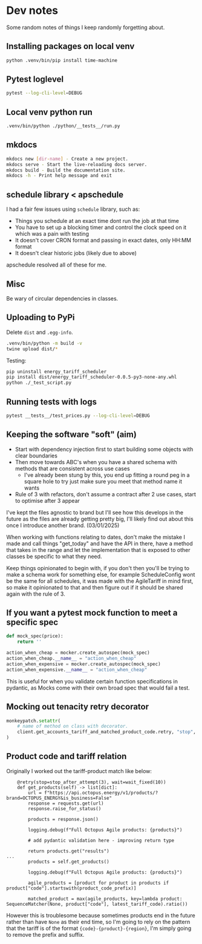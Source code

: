 # Dev notes

Some random notes of things I keep randomly forgetting about.

## Installing packages on local venv

```sh
python .venv/bin/pip install time-machine 
```

## Pytest loglevel

```sh
pytest --log-cli-level=DEBUG 
```

## Local venv python run

```sh
.venv/bin/python ./python/__tests__/run.py
```

## mkdocs

```sh
mkdocs new [dir-name] - Create a new project.
mkdocs serve - Start the live-reloading docs server.
mkdocs build - Build the documentation site.
mkdocs -h - Print help message and exit
```

## schedule library < apschedule

I had a fair few issues using `schedule` library, such as:

- Things you schedule at an exact time dont run the job at that time
- You have to set up a blocking timer and control the clock speed on it which was a pain with testing
- It doesn't cover CRON format and passing in exact dates, only HH:MM format
- It doesn't clear historic jobs (likely due to above)

apschedule resolved all of these for me.

## Misc

Be wary of circular dependencies in classes.

## Uploading to PyPi

Delete `dist` and `.egg-info`.

```sh
.venv/bin/python -m build -v
twine upload dist/*
```

Testing:

```sh
pip uninstall energy_tariff_scheduler
pip install dist/energy_tariff_scheduler-0.0.5-py3-none-any.whl
python ./_test_script.py
```

## Running tests with logs

```sh
pytest __tests__/test_prices.py --log-cli-level=DEBUG
```

## Keeping the software "soft" (aim)

- Start with dependency injection first to start building some objects with clear boundaries
- Then move towards ABC's when you have a shared schema with methods that are consistent across use cases
  - I've already been stung by this, you end up fitting a round peg in a square hole to try just make sure you meet that method name it wants
- Rule of 3 with refactors, don't assume a contract after 2 use cases, start to optimise after 3 appear

I've kept the files agnostic to brand but I'll see how this develops in the future as the files are already getting pretty big, I'll likely find out about this once I introduce another brand. (03/01/2025)

When working with functions relating to dates, don't make the mistake I made and call things "get_today" and have the API in there, have a method that takes in the range and let the implementation that is exposed to other classes be specific to what they need.

Keep things opinionated to begin with, if you don't then you'll be trying to make a schema work for something else, for example ScheduleConfig wont be the same for all schedules, it was made with the AgileTariff in mind first, so make it opinionated to that and then figure out if it should be shared again with the rule of 3.

## If you want a pytest mock function to meet a specific spec

```py
def mock_spec(price):
    return ''

action_when_cheap = mocker.create_autospec(mock_spec)
action_when_cheap.__name__ = "action_when_cheap"
action_when_expensive = mocker.create_autospec(mock_spec)
action_when_expensive.__name__ = "action_when_cheap"
```

This is useful for when you validate certain function specifications in pydantic, as Mocks come with their own broad spec that would fail a test.

## Mocking out tenacity retry decorator

```py
monkeypatch.setattr(
    # name of method on class with decorator.
    client.get_accounts_tariff_and_matched_product_code.retry, "stop", stop_after_attempt(1)
)
```

## Product code and tariff relation

Originally I worked out the tariff-product match like below:

```
    @retry(stop=stop_after_attempt(3), wait=wait_fixed(10))
    def get_products(self) -> list[dict]:
        url = f"https://api.octopus.energy/v1/products/?brand=OCTOPUS_ENERGY&is_business=False"
        response = requests.get(url)
        response.raise_for_status()

        products = response.json()

        logging.debug(f"Full Octopus Agile products: {products}")

        # add pydantic validation here - improving return type

        return products.get("results")
...
        products = self.get_products()

        logging.debug(f"Full Octopus Agile products: {products}")

        agile_products = [product for product in products if product["code"].startswith(product_code_prefix)]

        matched_product = max(agile_products, key=lambda product: SequenceMatcher(None, product["code"], latest_tariff_code).ratio())
```

However this is troublesome because sometimes products end in the future rather than have `None` as their end time, so I'm going to rely on the pattern that the tariff is of the format `{code}-{product}-{region}`, I'm simply going to remove the prefix and suffix.